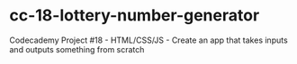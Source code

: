 # cc-18-lottery-number-generator
Codecademy Project #18 - HTML/CSS/JS - Create an app that takes inputs and outputs something from scratch
